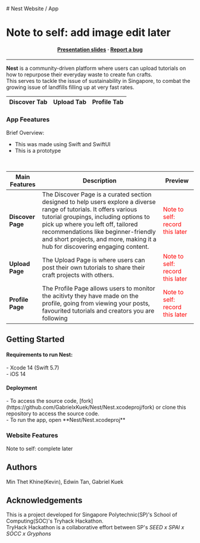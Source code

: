 </br>
  # Nest
Website / App 

<h1 styles="color: red">Note to self: add image edit later</h1>

<h4 align="center">
  <a href="https://www.icloud.com/keynote/0ab9_t9PasGBq1jrLS5skMdKg#Apple_Presentation">Presentation slides</a>
  <span> · </span>
  <a href="https:/github.com/hunchongtan/hive/issues">Report a bug</a>
</h4>

---

**Nest** is a community-driven platform where users can upload tutorials on how to repurpose their everyday waste to create fun crafts.
<br>
This serves to tackle the issue of sustainability in Singapore, to combat the growing issue of landfills filling up at very fast rates.

| **Discover Tab** | **Upload Tab** | **Profile Tab** |
| ---------------- | -------------- | --------------- |

### App Feeatures
Brief Overview:
- This was made using Swift and SwiftUI
- This is a prototype
<br>

| Main Features | Description | Preview |
| ------------- | ----------- | ------- |
| **Discover Page** | The Discover Page is a curated section designed to help users explore a diverse range of tutorials. It offers various tutorial groupings, including options to pick up where you left off, tailored recommendations like beginner-friendly and short projects, and more, making it a hub for discovering engaging content. | <div style="color: red">Note to self: record this later</div> |
| **Upload Page** | The Upload Page is where users can post their own tutorials to share their craft projects with others. | <div style="color: red">Note to self: record this later</div> |
| **Profile Page** | The Profile Page allows users to monitor the acitivty they have made on the profile, going from viewing your posts, favourited tutorials and creators you are following | <div style="color: red">Note to self: record this later</div> |

## Getting Started
<h4> Requirements to run Nest:</h4>
- Xcode 14 (Swift 5.7)
</br>
- iOS 14


<h4> Deployment </h4>
- To access the source code, [fork](https://github.com/GabrielxKuek/Nest/Nest.xcodeproj/fork) or clone this repository to access the source code.
</br>
- To run the app, open **Nest/Nest.xcodeproj**


### Website Features
<div styles: "color: red">Note to self: complete later</div>

## Authors
Min Thet Khine(Kevin), Edwin Tan, Gabriel Kuek

## Acknowledgements
This is a project developed for Singapore Polytechnic(SP)'s School of Computing(SOC)'s Tryhack Hackathon.
<br>
TryHack Hackathon is a collaborative effort between SP's *SEED x SPAI x SOCC x Gryphons*
